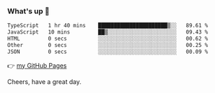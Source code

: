 ### What's up 👋

<!--START_SECTION:waka-->

```txt
TypeScript   1 hr 40 mins    ██████████████████████▒░░   89.61 %
JavaScript   10 mins         ██▒░░░░░░░░░░░░░░░░░░░░░░   09.43 %
HTML         0 secs          ░░░░░░░░░░░░░░░░░░░░░░░░░   00.62 %
Other        0 secs          ░░░░░░░░░░░░░░░░░░░░░░░░░   00.25 %
JSON         0 secs          ░░░░░░░░░░░░░░░░░░░░░░░░░   00.09 %
```

<!--END_SECTION:waka-->

👉 [my GitHub Pages](https://ykzhukian.github.io)

Cheers, have a great day.

